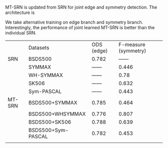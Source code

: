 MT-SRN is updated from SRN for joint edge and symmetry detection. The architecture is


We take alternative training on edge branch and symmetry branch. Interestingly, the performance of joint learned MT-SRN is better than the individual SRN.


<table>
   <tr>
      <td></td>
      <td>Datasets</td>
      <td>ODS (edge)</td>
      <td>F-measure (symmetry)</td>
   </tr>
   <tr>
      <td>SRN</td>
      <td>BSDS500</td>
      <td>0.782</td>
      <td>——</td>
   </tr>
   <tr>
      <td></td>
      <td>SYMMAX</td>
      <td>——</td>
      <td>0.446</td>
   </tr>
   <tr>
      <td></td>
      <td>WH-SYMMAX</td>
      <td>——</td>
      <td>0.78</td>
   </tr>
   <tr>
      <td></td>
      <td>SK506</td>
      <td>——</td>
      <td>0.632</td>
   </tr>
   <tr>
      <td></td>
      <td>Sym-PASCAL</td>
      <td>——</td>
      <td>0.443</td>
   </tr>
   <tr>
      <td>MT-SRN</td>
      <td>BSDS500+SYMMAX</td>
      <td>0.785</td>
      <td>0.464</td>
   </tr>
   <tr>
      <td></td>
      <td>BSDS500+WHSYMMAX</td>
      <td>0.776</td>
      <td>0.807</td>
   </tr>
   <tr>
      <td></td>
      <td>BSDS500+SK506</td>
      <td>0.788</td>
      <td>0.639</td>
   </tr>
   <tr>
      <td></td>
      <td>BSDS500+Sym-PASCAL</td>
      <td>0.782</td>
      <td>0.453</td>
   </tr>
   <tr>
      <td></td>
   </tr>
</table>
